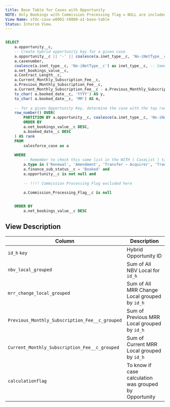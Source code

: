 ```yaml
---
title: Base Table for Cases with Opportunity
NOTE: Only Bookings with Commission Processing flag = NULL are included; Only Renewal, Amendment, Transfer included in grouping.
View Name: sfdc-case-w0001-t0000-a1-base-table
Status: Interim View.
---
```


```sql

SELECT
	a.opportunity__c,
	-- Create hybrid opportunity key for a given case
	a.opportunity__c || '-' || coalesce(a.inet_type__c, 'No-iNetType__c') || '-' || to_char( a.booked_date__c, 'YYYY') || '-' || to_char( a.booked_date__c, 'MM') AS id_h,
	a.casenumber,
	coalesce(a.inet_type__c, 'No-iNetType__c') as inet_type__c, -- Same syntax used in Split Table, to identify Split Cases by id_h at sfdc-w003-t005-splits-key-value-final
	a.net_bookings_value__c,
	a.Contract_Length__c,
	a.Current_Monthly_Subscription_Fee__c,
	a.Previous_Monthly_Subscription_Fee__c,
	a.Current_Monthly_Subscription_Fee__c - a.Previous_Monthly_Subscription_Fee__c as MRRChangeLocal,
	to_char( a.booked_date__c, 'YYYY') AS y,
	to_char( a.booked_date__c, 'MM') AS m,
	
	-- for a given Opportunity Key, determine the case with the top rank as determined by highest NBV
	row_number() OVER(     
		PARTITION BY a.opportunity__c, coalesce(a.inet_type__c, 'No-iNetType__c'), to_char( a.booked_date__c, 'YYYY'), to_char( a.booked_date__c, 'MM')
		ORDER BY
		a.net_bookings_value__c DESC,
		a.booked_date__c DESC
	) AS rank
	FROM
		salesforce_case as a
	
	WHERE
		-- Remember to check this same list in the WITH ( CaseList ) table in Final View
		a.type in ('Renewal', 'Amendment', 'Transfer – Acquirer', 'Transfer – Acquiree', 'Term Extension') and    
		a.finance_sub_status__c = 'Booked' and
		a.opportunity__c is not null and
		
		-- !!!! Commission Processing Flag excluded here
		
		a.Commission_Processing_Flag__c is null


	ORDER BY
		a.net_bookings_value__c DESC

```		
## View Description

| Column | Description |
| --- | --- |
| `id_h` `key`| Hybrid Opportunity ID |
| `nbv_local_grouped` | Sum of All NBV Local for `id_h` |
| `mrr_change_local_grouped` | Sum of All MRR Change Local grouped by `id_h` |
| `Previous_Monthly_Subscription_Fee__c_grouped`| Sum of Previous MRR Local grouped by `id_h` |
| `Current_Monthly_Subscription_Fee__c_grouped` | Sum of Current MRR Local grouped by `id_h` |
| `calculationflag` | To know if case calculation was grouped by Opportunity |
